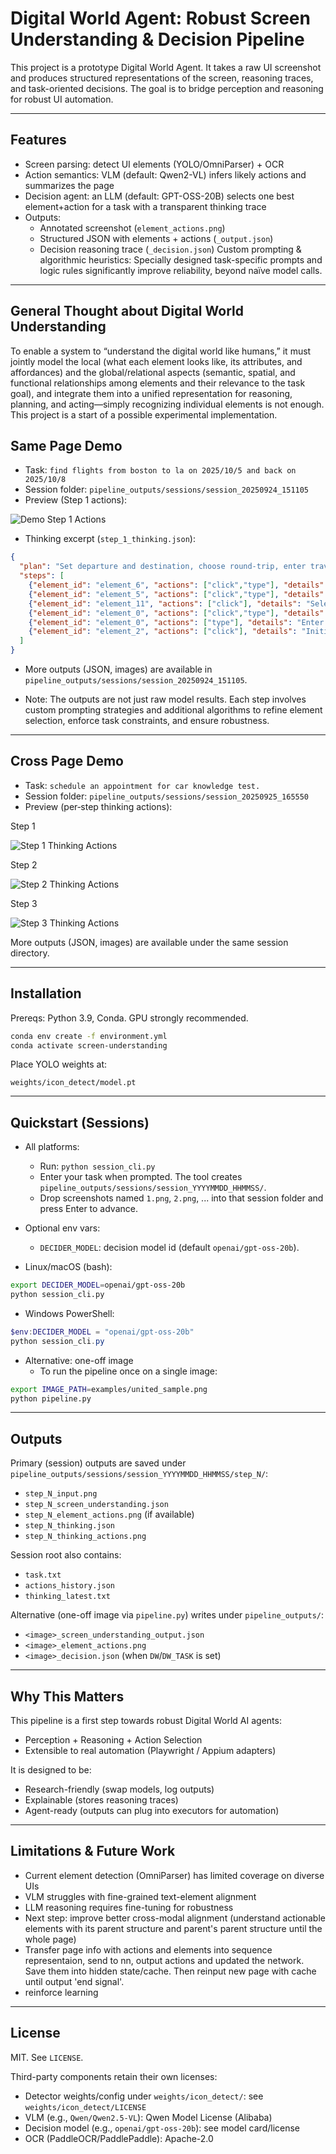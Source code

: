 # Digital World Agent: Robust Screen Understanding & Decision Pipeline

This project is a prototype Digital World Agent. It takes a raw UI screenshot and produces structured representations of the screen, reasoning traces, and task-oriented decisions. The goal is to bridge perception and reasoning for robust UI automation.

---

## Features
- Screen parsing: detect UI elements (YOLO/OmniParser) + OCR
- Action semantics: VLM (default: Qwen2-VL) infers likely actions and summarizes the page
- Decision agent: an LLM (default: GPT-OSS-20B) selects one best element+action for a task with a transparent thinking trace
- Outputs:
  - Annotated screenshot (`element_actions.png`)
  - Structured JSON with elements + actions (`_output.json`)
  - Decision reasoning trace (`_decision.json`)
Custom prompting & algorithmic heuristics: Specially designed task-specific prompts and logic rules significantly improve reliability, beyond naïve model calls.
---

## General Thought about Digital World Understanding

To enable a system to “understand the digital world like humans,” it must jointly model the local (what each element looks like, its attributes, and affordances) and the global/relational aspects (semantic, spatial, and functional relationships among elements and their relevance to the task goal), and integrate them into a unified representation for reasoning, planning, and acting—simply recognizing individual elements is not enough. This project is a start of a possible experimental implementation. 

## Same Page Demo

- Task: `find flights from boston to la on 2025/10/5 and back on 2025/10/8`
- Session folder: `pipeline_outputs/sessions/session_20250924_151105`
- Preview (Step 1 actions):

![Demo Step 1 Actions](pipeline_outputs/sessions/session_20250924_151105/step_1/step_1_thinking_actions.png)

- Thinking excerpt (`step_1_thinking.json`):

```json
{
  "plan": "Set departure and destination, choose round-trip, enter travel dates, and search for flights.",
  "steps": [
    {"element_id": "element_6", "actions": ["click","type"], "details": "Enter departure location as Boston"},
    {"element_id": "element_5", "actions": ["click","type"], "details": "Enter destination as Los Angeles"},
    {"element_id": "element_11", "actions": ["click"], "details": "Select round-trip travel option"},
    {"element_id": "element_0", "actions": ["click","type"], "details": "Open dates picker and enter departure date 2025/10/5"},
    {"element_id": "element_0", "actions": ["type"], "details": "Enter return date 2025/10/8"},
    {"element_id": "element_2", "actions": ["click"], "details": "Initiate flight search"}
  ]
}
```

- More outputs (JSON, images) are available in `pipeline_outputs/sessions/session_20250924_151105`.

- Note: The outputs are not just raw model results. Each step involves custom prompting strategies and additional algorithms to refine element selection, enforce task constraints, and ensure robustness.
---

## Cross Page Demo

- Task: `schedule an appointment for car knowledge test.`
- Session folder: `pipeline_outputs/sessions/session_20250925_165550`
- Preview (per‑step thinking actions):

Step 1

![Step 1 Thinking Actions](pipeline_outputs/sessions/session_20250925_165550/step_1/step_1_thinking_actions.png)

Step 2

![Step 2 Thinking Actions](pipeline_outputs/sessions/session_20250925_165550/step_2/step_2_thinking_actions.png)

Step 3

![Step 3 Thinking Actions](pipeline_outputs/sessions/session_20250925_165550/step_3/step_3_thinking_actions.png)

More outputs (JSON, images) are available under the same session directory.

---

## Installation
Prereqs: Python 3.9, Conda. GPU strongly recommended.

```bash
conda env create -f environment.yml
conda activate screen-understanding
```

Place YOLO weights at:
```
weights/icon_detect/model.pt
```

---

## Quickstart (Sessions)

- All platforms:
  - Run: `python session_cli.py`
  - Enter your task when prompted. The tool creates `pipeline_outputs/sessions/session_YYYYMMDD_HHMMSS/`.
  - Drop screenshots named `1.png`, `2.png`, ... into that session folder and press Enter to advance.

- Optional env vars:
  - `DECIDER_MODEL`: decision model id (default `openai/gpt-oss-20b`).

- Linux/macOS (bash):
```bash
export DECIDER_MODEL=openai/gpt-oss-20b
python session_cli.py
```

- Windows PowerShell:
```powershell
$env:DECIDER_MODEL = "openai/gpt-oss-20b"
python session_cli.py
```

- Alternative: one-off image
  - To run the pipeline once on a single image:
```bash
export IMAGE_PATH=examples/united_sample.png
python pipeline.py
```

---

## Outputs
Primary (session) outputs are saved under `pipeline_outputs/sessions/session_YYYYMMDD_HHMMSS/step_N/`:
- `step_N_input.png`
- `step_N_screen_understanding.json`
- `step_N_element_actions.png` (if available)
- `step_N_thinking.json`
- `step_N_thinking_actions.png`

Session root also contains:
- `task.txt`
- `actions_history.json`
- `thinking_latest.txt`

Alternative (one-off image via `pipeline.py`) writes under `pipeline_outputs/`:
- `<image>_screen_understanding_output.json`
- `<image>_element_actions.png`
- `<image>_decision.json` (when `DW`/`DW_TASK` is set)

---

## Why This Matters
This pipeline is a first step towards robust Digital World AI agents:
- Perception + Reasoning + Action Selection
- Extensible to real automation (Playwright / Appium adapters)

It is designed to be:
- Research-friendly (swap models, log outputs)
- Explainable (stores reasoning traces)
- Agent-ready (outputs can plug into executors for automation)

---

## Limitations & Future Work
- Current element detection (OmniParser) has limited coverage on diverse UIs
- VLM struggles with fine-grained text-element alignment
- LLM reasoning requires fine-tuning for robustness
- Next step: improve better cross-modal alignment (understand actionable elements with its parent structure and parent's parent structure until the whole page)
- Transfer page info with actions and elements into sequence representaion, send to nn, output actions and updated the network. Save them into hidden state/cache. Then reinput new page with cache until output 'end signal'.
- reinforce learning 

---

## License
MIT. See `LICENSE`.

Third-party components retain their own licenses:
- Detector weights/config under `weights/icon_detect/`: see `weights/icon_detect/LICENSE`
- VLM (e.g., `Qwen/Qwen2.5-VL`): Qwen Model License (Alibaba)
- Decision model (e.g., `openai/gpt-oss-20b`): see model card/license
- OCR (PaddleOCR/PaddlePaddle): Apache-2.0
